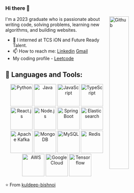 ### Hi there 👋

<img width="35%" align="right" alt="Github" src="https://user-images.githubusercontent.com/48678280/88862734-4903af80-d201-11ea-968b-9c939d88a37c.gif" />

I'm a 2023 graduate who is passionate about writing code, solving problems, learning new algorithms, and building websites.

- 🔭 I interned at TCS iON and Future Ready Talent.
- 📫 How to reach me: [Linkedin](https://www.linkedin.com/in/bishnoikuldeep/) [Gmail](mailto:kuldeepbishnoi.2001@gmail.com)
- My coding profile - [Leetcode](https://leetcode.com/kuldeep_29/)

## 🚀 Languages and Tools:

<p align="center">
  <!-- Programming Languages -->
  <img src="path/to/python-icon.png" alt="Python" width="70" height="70"/>
  <img src="path/to/java-icon.png" alt="Java" width="70" height="70"/>
  <img src="path/to/javascript-icon.png" alt="JavaScript" width="70" height="70"/>
  <img src="path/to/typescript-icon.png" alt="TypeScript" width="70" height="70"/>

  <!-- Web Development Frameworks -->
  <img src="path/to/react-icon.png" alt="React.js" width="70" height="70"/>
  <img src="path/to/nodejs-icon.png" alt="Node.js" width="70" height="70"/>
  <img src="path/to/springboot-icon.png" alt="SpringBoot" width="70" height="70"/>

  <!-- Other Technology -->
  <img src="path/to/elasticsearch-icon.png" alt="Elasticsearch" width="70" height="70"/>
  <img src="path/to/kafka-icon.png" alt="Apache Kafka" width="70" height="70"/>

  <!-- Databases -->
  <img src="path/to/mongodb-icon.png" alt="MongoDB" width="70" height="70"/>
  <img src="path/to/mysql-icon.png" alt="MySQL" width="70" height="70"/>
  <img src="path/to/redis-icon.png" alt="Redis" width="70" height="70"/>

  <!-- Cloud Providers -->
  <img src="path/to/aws-icon.png" alt="AWS" width="70" height="70"/>
  <img src="path/to/google-cloud-icon.png" alt="Google Cloud" width="70" height="70"/>

  <!-- Machine Learning Framework -->
  <img src="path/to/tensorflow-icon.png" alt="Tensorflow" width="70" height="70"/>
</p>



⭐️ From [kuldeep-bishnoi](https://github.com/kuldeepbishnoi)
